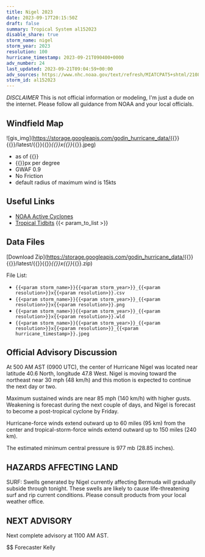 ```yaml
---
title: Nigel 2023
date: 2023-09-17T20:15:50Z
draft: false
summary: Tropical System al152023
disable_share: true
storm_name: nigel
storm_year: 2023
resolution: 100
hurricane_timestamp: 2023-09-21T090400+0000
adv_number: 24
last_updated: 2023-09-21T09:04:59+00:00
adv_sources: https://www.nhc.noaa.gov/text/refresh/MIATCPAT5+shtml/210839.shtml;https://www.nhc.noaa.gov/refresh/graphics_at5+shtml/084220.shtml?cone
storm_id: al152023
---
```

*DISCLAIMER* This is not official information or modeling, I'm just a dude on the internet.  Please follow all guidance from NOAA and your local officials.

## Windfield Map
![gis_img](https://storage.googleapis.com/godin_hurricane_data/{{<param storm_name>}}{{<param storm_year>}}/latest/{{<param storm_name>}}{{<param storm_year>}}_{{<param resolution>}}x{{<param resolution>}}_{{<param hurricane_timestamp>}}.jpeg)

- as of {{<param last_updated>}}
- {{<param resolution>}}px per degree
- GWAF 0.9
- No Friction
- default radius of maximum wind is 15kts

## Useful Links
- [NOAA Active Cyclones](https://www.nhc.noaa.gov/)
- [Tropical Tidbits](https://www.tropicaltidbits.com/storminfo/)
{{< param_to_list >}}

## Data Files
[Download Zip](https://storage.googleapis.com/godin_hurricane_data/{{<param storm_name>}}{{<param storm_year>}}/latest/{{<param storm_name>}}{{<param storm_year>}}_{{<param resolution>}}x{{<param resolution>}}_{{<param hurricane_timestamp>}}.zip)

File List:
- `{{<param storm_name>}}{{<param storm_year>}}_{{<param resolution>}}x{{<param resolution>}}.csv`
- `{{<param storm_name>}}{{<param storm_year>}}_{{<param resolution>}}x{{<param resolution>}}.png`
- `{{<param storm_name>}}{{<param storm_year>}}_{{<param resolution>}}x{{<param resolution>}}.wld`
- `{{<param storm_name>}}{{<param storm_year>}}_{{<param resolution>}}x{{<param resolution>}}_{{<param hurricane_timestamp>}}.jpeg`


## Official Advisory Discussion
At 500 AM AST (0900 UTC), the center of Hurricane Nigel was located
near latitude 40.6 North, longitude 47.8 West. Nigel is moving
toward the northeast near 30 mph (48 km/h) and this motion is
expected to continue the next day or two.
 
Maximum sustained winds are near 85 mph (140 km/h) with higher
gusts. Weakening is forecast during the next couple of days, and
Nigel is forecast to become a post-tropical cyclone by Friday.
 
Hurricane-force winds extend outward up to 60 miles (95 km) from the
center and tropical-storm-force winds extend outward up to 150 miles
(240 km).
 
The estimated minimum central pressure is 977 mb (28.85 inches).
 
 
HAZARDS AFFECTING LAND
----------------------
SURF:  Swells generated by Nigel currently affecting Bermuda will
gradually subside through tonight.  These swells are likely to
cause life-threatening surf and rip current conditions.  Please
consult products from your local weather office.
 
 
NEXT ADVISORY
-------------
Next complete advisory at 1100 AM AST.
 
$$
Forecaster Kelly